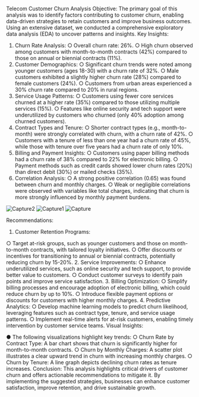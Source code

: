 Telecom Customer Churn Analysis
Objective: The primary goal of this analysis was to identify factors contributing to customer churn, enabling data-driven strategies to retain customers and improve business outcomes. Using an extensive dataset, we conducted a comprehensive exploratory data analysis (EDA) to uncover patterns and insights.
Key Insights:

1.	Churn Rate Analysis:
○	Overall churn rate: 26%.
○	High churn observed among customers with month-to-month contracts (42%) compared to those on annual or biennial contracts (11%).
2.	Customer Demographics:
○	Significant churn trends were noted among younger customers (ages 18-30) with a churn rate of 32%.
○	Male customers exhibited a slightly higher churn rate (28%) compared to female customers (24%).
○	Customers from urban areas experienced a 30% churn rate compared to 20% in rural regions.
3.	Service Usage Patterns:
○	Customers using fewer core services churned at a higher rate (35%) compared to those utilizing multiple services (15%).
○	Features like online security and tech support were underutilized by customers who churned (only 40% adoption among churned customers).
4.	Contract Types and Tenure:
○	Shorter contract types (e.g., month-to-month) were strongly correlated with churn, with a churn rate of 42%.
○	Customers with a tenure of less than one year had a churn rate of 45%, while those with tenure over five years had a churn rate of only 10%.
5.	Billing and Payment Insights:
○	Customers using paper billing methods had a churn rate of 38% compared to 22% for electronic billing.
○	Payment methods such as credit cards showed lower churn rates (20%) than direct debit (30%) or mailed checks (35%).
6.	Correlation Analysis:
○	A strong positive correlation (0.65) was found between churn and monthly charges.
○	Weak or negligible correlations were observed with variables like total charges, indicating that churn is more strongly influenced by monthly payment burdens.

![Capture2](https://github.com/user-attachments/assets/b7379e9d-6171-4ac9-9db4-18f03a81da2d)
![Capture1](https://github.com/user-attachments/assets/6f8b78f9-f2cc-42c2-9dbc-fcc594d697dd)
![Capture](https://github.com/user-attachments/assets/415947cd-7cd2-442c-950d-15fc28680bfd)



Recommendations:

1.	Customer Retention Programs:
 
○	Target at-risk groups, such as younger customers and those on month-to-month contracts, with tailored loyalty initiatives.
○	Offer discounts or incentives for transitioning to annual or biennial contracts, potentially reducing churn by 15-20%.
2.	Service Improvements:
○	Enhance underutilized services, such as online security and tech support, to provide better value to customers.
○	Conduct customer surveys to identify pain points and improve service satisfaction.
3.	Billing Optimization:
○	Simplify billing processes and encourage adoption of electronic billing, which could reduce churn by up to 10%.
○	Introduce flexible payment options or discounts for customers with higher monthly charges.
4.	Predictive Analytics:
○	Develop machine learning models to predict churn likelihood, leveraging features such as contract type, tenure, and service usage patterns.
○	Implement real-time alerts for at-risk customers, enabling timely intervention by customer service teams.
Visual Insights:

●	The following visualizations highlight key trends:
○	Churn Rate by Contract Type: A bar chart shows that churn is significantly higher for month-to-month contracts.
○	Churn by Monthly Charges: A scatter plot illustrates a clear upward trend in churn with increasing monthly charges.
○	Churn by Tenure: A line graph depicts declining churn rates as tenure increases.
Conclusion: This analysis highlights critical drivers of customer churn and offers actionable recommendations to mitigate it. By implementing the suggested strategies, businesses can enhance customer satisfaction, improve retention, and drive sustainable growth.
